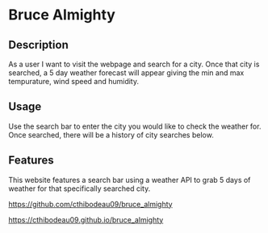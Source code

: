 # Bruce Almighty

## Description
As a user I want to visit the webpage and search for a city. Once that city is searched, a 5 day weather forecast will appear giving the min and max tempurature, wind speed and humidity.

## Usage
Use the search bar to enter the city you would like to check the weather for. Once searched, there will be a history of city searches below.

## Features
This website features a search bar using a weather API to grab 5 days of weather for that specifically searched city.

https://github.com/cthibodeau09/bruce_almighty

https://cthibodeau09.github.io/bruce_almighty
